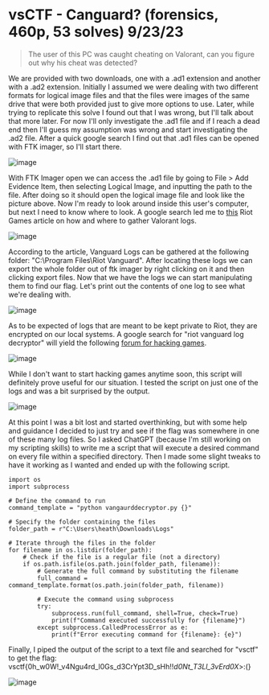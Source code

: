 # vsCTF - Canguard? (forensics, 460p, 53 solves) 9/23/23

> The user of this PC was caught cheating on Valorant, can you figure out why his cheat was detected?

We are provided with two downloads, one with a .ad1 extension and another with a .ad2 extension. Initially I assumed we were dealing with two different formats for logical image files and that the files were images of the same drive that were both provided just to give more options to use. Later, while trying to replicate this solve I found out that I was wrong, but I'll talk about that more later. For now I'll only investigate the .ad1 file and if I reach a dead end then I'll guess my assumption was wrong and start investigating the .ad2 file. After a quick google search I find out that .ad1 files can be opened with FTK imager, so I'll start there.

![image](https://github.com/heathbar019/Writeups/assets/114100890/80aca858-4294-411a-af2d-5a09983e0986)

With FTK Imager open we can access the .ad1 file by going to File > Add Evidence Item, then selecting Logical Image, and inputting the path to the file. After doing so it should open the logical image file and look like the picture above. Now I'm ready to look around inside this user's computer, but next I need to know where to look. A google search led me to [this](https://support-valorant.riotgames.com/hc/en-us/articles/360048981973-Gathering-Logs-in-VALORANT) Riot Games article on how and where to gather Valorant logs.

![image](https://github.com/heathbar019/Writeups/assets/114100890/04e6e3ea-dfbb-4324-855b-c5204a4597a7)

According to the article, Vanguard Logs can be gathered at the following folder: "C:\Program Files\Riot Vanguard". After locating these logs we can export the whole folder out of ftk imager by right clicking on it and then clicking export files. Now that we have the logs we can start manipulating them to find our flag. Let's print out the contents of one log to see what we're dealing with.

![image](https://github.com/heathbar019/Writeups/assets/114100890/fcfcecbc-5091-44cd-80b7-3d6991c06bde)

As to be expected of logs that are meant to be kept private to Riot, they are encrypted on our local systems. A google search for "riot vanguard log decryptor" will yield the following [forum for hacking games](https://www.unknowncheats.me/forum/anti-cheat-bypass/488665-vanguard-log-decryptor.html).

![image](https://github.com/heathbar019/Writeups/assets/114100890/ccb9d3b1-355e-4e39-9cb3-3eed788049e9)

While I don't want to start hacking games anytime soon, this script will definitely prove useful for our situation. I tested the script on just one of the logs and was a bit surprised by the output.

![image](https://github.com/heathbar019/Writeups/assets/114100890/118ad74c-bb2a-41bc-9cd4-05270726d15f)

At this point I was a bit lost and started overthinking, but with some help and guidance I decided to just try and see if the flag was somewhere in one of these many log files. So I asked ChatGPT (because I'm still working on my scripting skills) to write me a script that will execute a desired command on every file within a specified directory. Then I made some slight tweaks to have it working as I wanted and ended up with the following script.

```
import os
import subprocess

# Define the command to run
command_template = "python vangaurddecryptor.py {}"

# Specify the folder containing the files
folder_path = r"C:\Users\heath\Downloads\Logs"

# Iterate through the files in the folder
for filename in os.listdir(folder_path):
    # Check if the file is a regular file (not a directory)
    if os.path.isfile(os.path.join(folder_path, filename)):
        # Generate the full command by substituting the filename
        full_command = command_template.format(os.path.join(folder_path, filename))
        
        # Execute the command using subprocess
        try:
            subprocess.run(full_command, shell=True, check=True)
            print(f"Command executed successfully for {filename}")
        except subprocess.CalledProcessError as e:
            print(f"Error executing command for {filename}: {e}")
```

Finally, I piped the output of the script to a text file and searched for "vsctf" to get the flag: vsctf{0h_w0W!_v4Ngu4rd_l0Gs_d3CrYpt3D_sHh!!_d0Nt_T3Ll_3vErd0X_>:(}

![image](https://github.com/heathbar019/Writeups/assets/114100890/9ee3ba17-f1be-4402-8e73-250b8dbbe43c)

